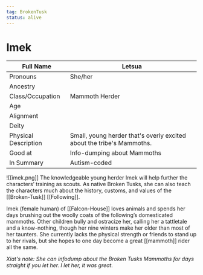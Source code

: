 ```yaml
---
tag: BrokenTusk
status: alive
---
```

# Imek

| Full Name            | Letsua                                                                |
| -------------------- | --------------------------------------------------------------------- |
| Pronouns             | She/her                                                               |
| Ancestry             |                                                                       |
| Class/Occupation     | Mammoth Herder                                                                |
| Age                  |                                                                       |
| Alignment            |                                                                       |
| Deity                |                                                                       |
| Physical Description | Small, young herder that's overly excited about the tribe's Mammoths. |
| Good at              | Info-dumping about Mammoths                                           |
| In Summary           | Autism-coded                                                          |

![[imek.png]]
The knowledgeable young herder Imek will help further the characters’ training as scouts. As native Broken Tusks, she can also teach the characters much about the history, customs, and values of the [[Broken-Tusk]] [[Following]].

Imek (female human) of [[Falcon-House]] loves animals and spends her days brushing out the woolly coats of the following’s domesticated mammoths. Other children bully and ostracize her, calling her a tattletale and a know-nothing, though her nine winters make her older than most of her taunters. She currently lacks the physical strength or friends to stand up to her rivals, but she hopes to one day become a great [[mammoth]] rider all the same.

*Xiat's note: She can infodump about the Broken Tusks Mammoths for days straight if you let her. I let her, it was great.*